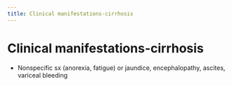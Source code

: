 ```yaml
---
title: Clinical manifestations-cirrhosis
---
```

# Clinical manifestations-cirrhosis

* Nonspecific sx (anorexia, fatigue) or jaundice, encephalopathy, ascites, variceal bleeding
